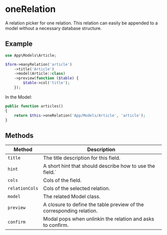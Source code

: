 # oneRelation

A relation picker for one relation. This relation can easily be appended to a model without a necessary database structure.

## Example

```php
use App\Models\Article;

$form->manyRelation('article')
    ->title('Article')
    ->model(Article::class)
    ->preview(function ($table) {
        $table->col('title');
    });
```

In the Model:

```php
public function articles()
{
    return $this->oneRelation('App/Models/Article', 'article');
}
```

## Methods

| Method         | Description                                                          |
| -------------- | -------------------------------------------------------------------- |
| `title`        | The title description for this field.                                |
| `hint`         | A short hint that should describe how to use the field.`             |
| `cols`         | Cols of the field.                                                   |
| `relationCols` | Cols of the selected relation.                                       |
| `model`        | The related Model class.                                             |
| `preview`      | A closure to define the table preview of the corresponding relation. |
| `confirm`      | Modal pops when unlinkin the relation and asks to confirm.           |
